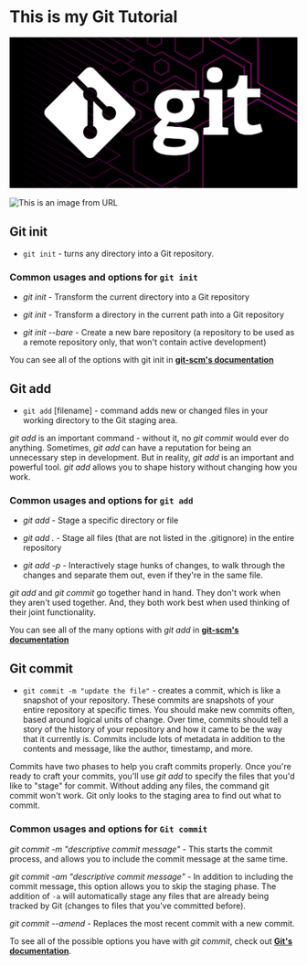 # This is my Git Tutorial

![This is an image from git repository](git.jpeg)

![This is an image from URL](https://myoctocat.com/assets/images/base-octocat.svg)

## Git init

* `git init` - turns any directory into a Git repository.

### Common usages and options for `git init`

* *git init* - Transform the current directory into a Git repository

* *git init  <directory>* - Transform a directory in the current path into a Git repository

* *git init --bare* - Create a new bare repository (a repository to be used as a remote repository only, that won't contain active development)

You can see all of the options with git init in **[git-scm's documentation](https://git-scm.com/docs/git-init)**

## Git add

* `git add` [filename] - command adds new or changed files in your working directory to the Git staging area.

*git add* is an important command - without it, no *git commit* would ever do anything. Sometimes, *git add* can have a reputation for being an unnecessary step in development. But in reality, *git add* is an important and powerful tool. *git add* allows you to shape history without changing how you work.

### Common usages and options for `git add`

* *git add <path>* - Stage a specific directory or file

* *git add .* - Stage all files (that are not listed in the .gitignore) in the entire repository

* *git add -p* - Interactively stage hunks of changes, to walk through the changes and separate them out, even if they're in the same file.

*git add* and *git commit* go together hand in hand. They don't work when they aren't used together. And, they both work best when used thinking of their joint functionality.

You can see all of the many options with *git add* in **[git-scm's documentation](https://git-scm.com/docs/git-add)**

## Git commit

* `git commit -m "update the file"` - creates a commit, which is like a snapshot of your repository. These commits are snapshots of your entire repository at specific times. You should make new commits often, based around logical units of change. Over time, commits should tell a story of the history of your repository and how it came to be the way that it currently is. Commits include lots of metadata in addition to the contents and message, like the author, timestamp, and more.

Commits have two phases to help you craft commits properly. Once you're ready to craft your commits, you'll use *git add <FILENAME>* to specify the files that you'd like to "stage" for commit. Without adding any files, the command git commit won't work. Git only looks to the staging area to find out what to commit.

### Common usages and options for `Git commit`

*git commit -m "descriptive commit message"* - This starts the commit process, and allows you to include the commit message at the same time.

*git commit -am "descriptive commit message"* - In addition to including the commit message, this option allows you to skip the staging phase. The addition of `-a` will automatically stage any files that are already being tracked by Git (changes to files that you've committed before).

*git commit --amend* - Replaces the most recent commit with a new commit.

To see all of the possible options you have with *git commit*, check out **[Git's documentation](https://git-scm.com/docs/git-commit)**.
